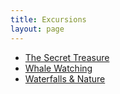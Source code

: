 ```yaml
---
title: Excursions
layout: page
---
```


- [The Secret Treasure](/excursions/secret-treasure/)
- [Whale Watching](/excursions/whale-watching/)
- [Waterfalls & Nature](/excursions/waterfalls/)

